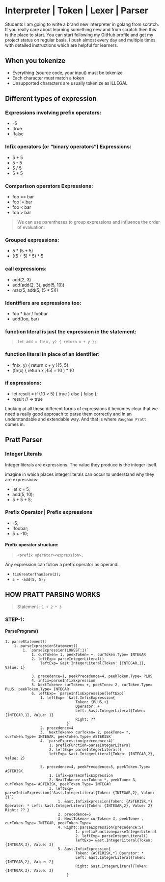 # Interpreter | Token | Lexer | Parser

Students I am going to write a brand new interpreter in golang from scratch. If you really care about learning something new and from scratch then this is the place to start. You can start following my GitHub profile and get my project status on regular basis. I push almost every day and multiple times with detailed instructions which are helpful for learners.

## When you tokenize
* Everything (source code, your input) must be tokenize
* Each character must match a token
* Unsupported characters are usually tokenize as ILLEGAL

## Different types of expression

### Expressions involving prefix operators:
* -5
* !true
* !false

### Infix operators (or “binary operators”) Expressions:
* 5 + 5
* 5 - 5
* 5 / 5
* 5 * 5

### Comparison operators Expressions:
* foo == bar
* foo != bar
* foo < bar
* foo > bar

> We can use parentheses to group expressions and influence the order of evaluation:

### Grouped expressions:
* 5 * (5 + 5)
* ((5 + 5) * 5) * 5

### call expressions:
* add(2, 3)
* add(add(2, 3), add(5, 10))
* max(5, add(5, (5 * 5)))

### Identifiers are expressions too:
* foo * bar / foobar
* add(foo, bar)

### function literal is just the expression in the statement:
> `let add = fn(x, y) { return x + y };`


### function literal in place of an identifier:
* fn(x, y) { return x + y }(5, 5)
* (fn(x) { return x }(5) + 10 ) * 10

### if expressions:
* let result = if (10 > 5) { true } else { false };
* result // => true

Looking at all these different forms of expressions it becomes clear that we need a really good approach to parse them correctly and in an understandable and extendable way. And that is where `Vaughan Pratt` comes in.


## Pratt Parser

### Integer Literals
Integer literals are expressions. The value they produce is the integer itself.

imagine in which places integer literals can occur to understand why they are expressions:

* let x = 5;
* add(5, 10);
* 5 + 5 + 5;

### Prefix Operator | Prefix expressions
* -5;
* !foobar;
* 5 + -10;

#### Prefix operator structure:
> `<prefix operator><expression>;`

Any expression can follow a prefix operator as operand.
* `!isGreaterThanZero(2);`
* `5 + -add(5, 5);`


## HOW PRATT PARSING WORKS

> Statement : `1 + 2 * 3`

### STEP-1:

#### ParseProgram()
    1. parseStatement()
        1. parseExpressionStatement()
            1. `parseExpression(LOWEST:1)`
                1. curToken= 1, peekToken= +, curToken.Type= INTEGAR
                2. leftExp= parseIntegerLiteral()
                    leftExp= &ast.IntegerLiteral{Token: {INTEGAR,1}, Value: 1}

                3. precedence=1, peekPrecedence=4, peekToken.Type= PLUS
                4. infix=parseInfixExpression
                5. NextToken>> curToken= +, peekTone= 2, curToken.Type= PLUS, peekToken.Type= INTEGAR
                6. leftExp= `parseInfixExpression(leftExp)`
                    1. leftExp= `&ast.InfixExpression{
                                    Token: {PLUS,+} 
                                    Operator: + 
                                    Left: &ast.IntegerLiteral{Token: {INTEGAR,1}, Value: 1} 
                                    Right: ?? 
                                }`
                    2. precedence=4
                    3. `NextToken>> curToken= 2, peekTone= *, curToken.Type= INTEGAR, peekToken.Type= ASTERISK`
                    4. `parseExpression(precedence:4)`
                        1. prefixFunction=parseIntegerLiteral
                        2. leftExp= parseIntegerLiteral() 
                        leftExp= &ast.IntegerLiteral{Token: {INTEGAR,2}, Value: 2}

                    5. precedence=4, peekPrecedence=5, peekToken.Type= ASTERISK
                        1. infix=parseInfixExpression
                        2. NextToken>> curToken= *, peekTone= 3, curToken.Type= ASTERISK, peekToken.Type= INTEGAR
                        3. leftExp= parseInfixExpression(`&ast.IntegerLiteral{Token: {INTEGAR,2}, Value: 2}`)
                            1. &ast.InfixExpression{Token: {ASTERISK,*} Operator: * Left: &ast.IntegerLiteral{Token: {INTEGAR,2}, Value: 2} Right: ?? }
                            2. precedence=5
                            3. NextToken>> curToken= 3, peekTone= , curToken.Type= INTEGAR, peekToken.Type= 
                            4. Right::parseExpression(precedence:5)
                                    1. prefixFunction=parseIntegerLiteral
                                    2. leftExp= parseIntegerLiteral()
                                    leftExp= &ast.IntegerLiteral{Token: {INTEGAR,3}, Value: 3}
                            5. &ast.InfixExpression{
                                    Token: {ASTERISK,*} Operator: * 
                                    Left: &ast.IntegerLiteral{Token: {INTEGAR,2}, Value: 2} 
                                    Right: &ast.IntegerLiteral{Token: {INTEGAR,3}, Value: 3} 
                                }
                    